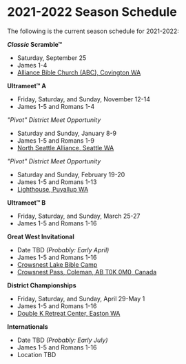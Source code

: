 # 2021-2022 Season Schedule

The following is the current season schedule for 2021-2022:

**<i>Classic</i> Scramble™**

- Saturday, September 25
- James 1-4
- [Alliance Bible Church (ABC), Covington WA](https://www.google.com/maps/dir/Alliance+Bible+Church,+19320+SE+240th+St,+Covington,+WA+98042)

<!--

*"Pivot" District Meet Opportunity*

- Saturday and Sunday, October 9-10
- James 1-5
- [Eastridge Baptist Church, Kent WA](https://www.google.com/maps/dir/Eastridge+Baptist+Church,+12520+SE+240th+St,+Kent,+WA+98031)

-->

**Ultrameet™ A**

- Friday, Saturday, and Sunday, November 12-14
- James 1-5 and Romans 1-4

*"Pivot" District Meet Opportunity*

- Saturday and Sunday, January 8-9
- James 1-5 and Romans 1-9
- [North Seattle Alliance, Seattle WA](https://www.google.com/maps/dir/North+Seattle+Church,+2150+N+122nd+St,+Seattle,+WA+98133)

*"Pivot" District Meet Opportunity*

- Saturday and Sunday, February 19-20
- James 1-5 and Romans 1-13
- [Lighthouse, Puyallup WA](https://www.google.com/maps/dir/Lighthouse+Christian+Center,+3409+23rd+St+SW,+Puyallup,+WA+98373)

**Ultrameet™ B**

- Friday, Saturday, and Sunday, March 25-27
- James 1-5 and Romans 1-16

**Great West Invitational**

- Date TBD *(Probably: Early April)*
- James 1-5 and Romans 1-16
- [Crowsnest Lake Bible Camp](https://www.crowcamp.ca/)
- [Crowsnest Pass, Coleman, AB T0K 0M0, Canada](https://www.google.com/maps/place/Crowsnest+Lake+Bible+Camp/@49.6255545,-114.661002,17z)

**District Championships**

- Friday, Saturday, and Sunday, April 29-May 1
- James 1-5 and Romans 1-16
- [Double K Retreat Center, Easton WA](https://www.google.com/maps/dir/Double+K+Retreat+Center,+620+Tall+Timber+Trail,+Easton,+WA+98925)

**Internationals**

- Date TBD *(Probably: Early July)*
- James 1-5 and Romans 1-16
- Location TBD
